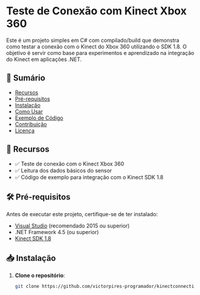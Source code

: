 # Teste de Conexão com Kinect Xbox 360

Este é um projeto simples em C# com compilado/build que demonstra como testar a conexão com o Kinect do Xbox 360 utilizando o SDK 1.8. O objetivo é servir como base para experimentos e aprendizado na integração do Kinect em aplicações .NET.

## 📌 Sumário

- [Recursos](#-recursos)
- [Pré-requisitos](#-pré-requisitos)
- [Instalação](#-instalação)
- [Como Usar](#-como-usar)
- [Exemplo de Código](#-exemplo-de-código)
- [Contribuição](#-contribuição)
- [Licença](#-licença)

## 🚀 Recursos

- ✅ Teste de conexão com o Kinect Xbox 360  
- ✅ Leitura dos dados básicos do sensor  
- ✅ Código de exemplo para integração com o Kinect SDK 1.8  

## 🛠 Pré-requisitos

Antes de executar este projeto, certifique-se de ter instalado:

- [Visual Studio](https://visualstudio.microsoft.com/) (recomendado 2015 ou superior)
- .NET Framework 4.5 (ou superior)
- [Kinect SDK 1.8](https://www.microsoft.com/en-us/download/details.aspx?id=40278)

## 📥 Instalação

1. **Clone o repositório**:

   ```bash
   git clone https://github.com/victorpires-programador/kinectconnectiontest.git
